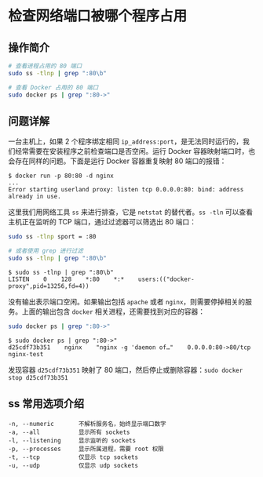 # 检查网络端口被哪个程序占用

## 操作简介

``` bash
# 查看进程占用的 80 端口
sudo ss -tlnp | grep ":80\b"

# 查看 Docker 占用的 80 端口
sudo docker ps | grep ":80->"
```

## 问题详解

一台主机上，如果 2 个程序绑定相同 `ip_address:port`，是无法同时运行的，我们经常需要在安装程序之前检查端口是否空闲。运行 Docker 容器映射端口时，也会存在同样的问题。下面是运行 Docker 容器重复映射 80 端口的报错：

```
$ docker run -p 80:80 -d nginx
...
Error starting userland proxy: listen tcp 0.0.0.0:80: bind: address already in use.
```

这里我们用网络工具 `ss` 来进行排查，它是 `netstat` 的替代者。`ss -tln` 可以查看主机正在监听的 TCP 端口，通过过滤器可以筛选出 80 端口：

``` bash
sudo ss -tlnp sport = :80

# 或者使用 grep 进行过滤
sudo ss -tlnp | grep ":80\b"
```

```
$ sudo ss -tlnp | grep ":80\b"   
LISTEN    0    128    *:80    *:*    users:(("docker-proxy",pid=13256,fd=4))
```

没有输出表示端口空闲。如果输出包括 `apache` 或者 `nginx`，则需要停掉相关的服务。上面的输出包含 `docker` 相关进程，还需要找到对应的容器：

``` bash
sudo docker ps | grep ":80->"
```

```
$ sudo docker ps | grep ":80->"
d25cdf73b351    nginx    "nginx -g 'daemon of…"    0.0.0.0:80->80/tcp   nginx-test
```

发现容器 `d25cdf73b351` 映射了 80 端口，然后停止或删除容器：`sudo docker stop d25cdf73b351`

## ss 常用选项介绍

```
-n, --numeric       不解析服务名，始终显示端口数字
-a, --all           显示所有 sockets
-l, --listening     显示监听的 sockets
-p, --processes     显示所属进程，需要 root 权限
-t, --tcp           仅显示 tcp sockets
-u, --udp           仅显示 udp sockets
```